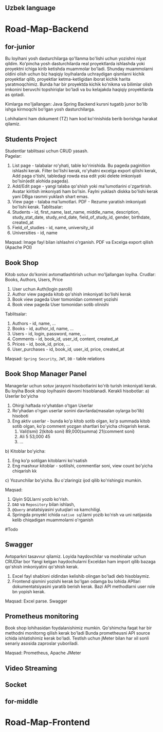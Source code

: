 
## Uzbek language

# Road-Map-Backend


 ## for-junior

Bu loyihani yosh dasturchilarga qo'llanma bo'lishi uchun yozishni niyat qildim. 
Ko'pincha yosh dasturchilarda real proyektlarda ishlashda yoki proyektni ichiga kirib ketishda muammolar bo'ladi. Shunday muammolarni oldini olish uchun 
biz haqiqiy loyihalarda uchraydigan qismlarni kichik proyektlar qilib, proyektlar ketma-ketligidan iborat kichik harita yaratmoqchimiz. Bunda har bir proyektda kichik ko'nikma va bilimlar olish imkonini beruvchi 
topshiriqlar bo'ladi va bu kelajakda haqiqiy proyektlarda as qotadi.

Kimlarga mo'ljallangan: Java Spring Backend kursni tugatib junor bo'lib ishga kirmoqchi bo'lgan yosh dasturchilarga.

Lohihalarni ham dokument (TZ) ham kod ko'rinishida berib borishga harakat qilamiz.


## Students Project
Studentlar tablitsasi uchun CRUD yasash.  
Pagelar:
1. List page - talabalar ro'yhati, table ko'rinishida. Bu pageda paginition ishlashi kerak. Filter bo'lishi kerak, ro'yhatni excelga export qilishi kerak, Add paga o'tishi, tabledagi rowda esa edit yoki delete imkoniyati bo'lsin(edit alohida pageda).  
2. Add/Edit page - yangi talaba qo'shish yoki ma'lumotlarini o'zgartirish. Avatar kiritish imkoniyati ham bo'lsin. Faylni yuklash diskka bo'lishi kerak yani DBga rasmni yuklash shart emas.
3. View page -  talaba ma'lumotlari. PDF - Rezume yaratish imkoniyati bo'lishi kerak.
Tablitsalar: 
1. Students - id, first_name, last_name, middle_name, description, study_stat_date, study_end_date, field_of_study_id, gender, birthdate, created_at
2. Field_of_studies - id, name, university_id
3. Universities - id, name


Maqsad: Image fayl bilan ishlashni o'rganish. PDF va Excelga export qilish (Apache POI)


## Book Shop
Kitob sotuv do'konini avtomatlashtirish uchun mo'ljallangan loyiha.
Crudlar: Books, Authors, Users, Price
1. User uchun Auth(login parolli)
2. Author view pageda kitob qo'shish imkoniyati bo'lishi kerak
3. Book view pageda User tomonidan comment yozishi
4. Book view pageda User tomonidan sotib olinishi

Tablitsalar:
1. Authors - id, name, ...
2. Books - id, author_id, name, ... 
3. Users - id, login, password, name, ...
4. Comments - id, book_id, user_id, content, created_at 
5. Prices - id, book_id, price,  ... 
6. User_purchases - id, book_id, user_id, price, created_at

Maqsad: `Spring Security`, `JWT`, `DB` - table relations

## Book Shop Manager Panel
Managerlar uchun sotuv jarayoni hisobotlarini ko'rib turish imkoniyati kerak. Bu loyiha  Book shop loyihasini davomi hisoblanadi.
Kerakli hisobotlar:
a) Userlar bo'yicha
1. Ohirgi haftada ro'yhatdan o'tgan Userlar
2. Ro'yhadan o'rgan userlar sonini davrlarda(masalan oylarga bo'lib) hisoboti
3. Eng aktiv userlar - bunda ko'p kitob sotib olgan, ko'p summada kitob sotib olgan, ko'p comment yozgan shartlari bo'yicha chiqarish kerak.
   1. Vali(Ismi)    2(kitob soni)  89,000(summa)  21(comment soni)
   2. Ali           5              53,000         45
   3. ...
   
b) Kitoblar bo'yicha:
1. Eng ko'p sotilgan kitoblarni ko'rsatish
2. Eng mashxur kitoblar - sotilishi, commentlar soni, view count bo'yicha chiqarish kk

c) Yozunchilar bo'yicha. Bu o'zlaringiz ijod qilib ko'rishingiz mumkin.

Maqsad:
1. Qiyin SQLlarni yozib ko'rish. 
2. `DAO` va `Repository` bilan ishlash, 
3. `@Query` anatatsiyasini yutuqlari va kamchiligi.
4. Springda proyekt ichida `native sql`larni yozib ko'rish va uni natijasida kelib chiqadigan muammolarni o'rganish


#Todo
## Swagger 
Avtoparkni tasavvur qilamiz. Loyida haydovchilar va moshinalar uchun CRUDlar bor
Yangi kelgan haydochularni Exceldan ham import qilib bazaga qo'shish imkoniyatini qo'shish kerak.
1. Excel fayl shabloni oldindan kelishib olingan bo'ladi deb hisoblaymiz. 
2. Frontend qismini yozishi kerak bo'lgan odamga bu lohida APIlari dokumentatsiyasini yaratib berish kerak. Bazi API methodlarni user role bn yopish kerak.

Maqsad: Excel parse. Swagger

## Prometheus monitoring
Book shop lohihasidan foydalanishimiz mumkin. Qo'shimcha faqat har bir methodni monitorng qilish kerak bo'ladi
Bunda prometheusni API source ichida ishlatishimiz kerak bo'ladi. Testlsh uchun jMeter bilan har xil sonli senariy asosida zaproslar yuboriladi.

Maqsad: Prometheus, Apache JMeter

## Video Streaming

## Socket


## for-middle

# Road-Map-Frontend
